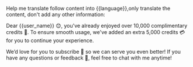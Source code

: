Help me translate follow content into {{language}},only translate the content, don't add any other information:

Dear {{user_name}} 😊, you've already enjoyed over 10,000 complimentary credits 🎉. To ensure smooth usage, we've added an extra 5,000 credits 💳 for you to continue your experience.

We’d love for you to subscribe 🔔 so we can serve you even better! If you have any questions or feedback 💬, feel free to chat with me anytime!

